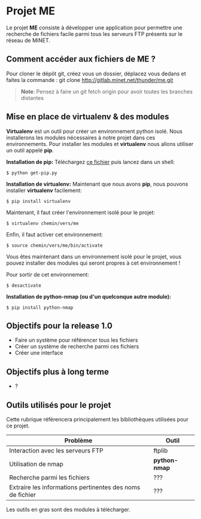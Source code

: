 Projet ME
===================


Le projet **ME** consiste à développer une application pour permettre une recherche de fichiers facile parmi tous les serveurs FTP présents sur le réseau de MiNET.


Comment accéder aux fichiers de **ME** ?
-------------

Pour cloner le dépôt git, créez vous un dossier, déplacez vous dedans et faites la commande : git clone http://gitlab.minet.net/thunder/me.git
> **Note**: Pensez à faire un git fetch origin pour avoir toutes les branches distantes 

Mise en place de virtualenv & des modules
-------------
**Virtualenv** est un outil pour créer un environnement python isolé. Nous installerons les modules nécessaires à notre projet dans ces environnements. Pour installer les modules et **virtualenv** nous allons utiliser un outil appelé **pip**.

**Installation de pip:**
Téléchargez <a href="https://bootstrap.pypa.io/get-pip.py">ce fichier</a> puis lancez dans un shell:

    $ python get-pip.py

**Installation de virtualenv:**
Maintenant que nous avons **pip**, nous pouvons installer **virtualenv** facilement: 

    $ pip install virtualenv

Maintenant, il faut créer l'environnement isolé pour le projet:

    $ virtualenv chemin/vers/me

Enfin, il faut activer cet environnement:

    $ source chemin/vers/me/bin/activate
  
 Vous êtes maintenant dans un environnement isolé pour le projet, vous pouvez installer des modules qui seront propres à cet environnement !

Pour sortir de cet environnement:

    $ desactivate

**Installation de python-nmap (ou d'un quelconque autre module):**

    $ pip install python-nmap

Objectifs pour la release 1.0
-------------
- Faire un système pour référencer tous les fichiers
- Créer un système de recherche parmi ces fichiers
- Créer une interface

Objectifs plus à long terme
-------------
- ?


Outils utilisés pour le projet
-------------

Cette rubrique référencera principalement les bibliothèques utilisées pour ce projet.

**Problème**    | **Outil**
-------- | ---
Interaction avec les serveurs FTP  | ftplib
Utilisation de nmap | **python-nmap**
Recherche parmi les fichiers   | ???
Extraire les informations pertinentes des noms de fichier | ??? 


Les outils en gras sont des modules à télécharger.
